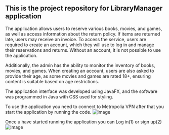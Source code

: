 ## This is the project repository for LibraryManager application

The application allows users to reserve various books, movies, and games, as well as access information about the return policy. If items are returned late, users may receive an invoice. To access the service, users are required to create an account, which they will use to log in and manage their reservations and returns. Without an account, it is not possible to use the application.

Additionally, the admin has the ability to monitor the inventory of books, movies, and games. When creating an account, users are also asked to provide their age, as some movies and games are rated 18+, ensuring content is suitable based on age restrictions.

The application interface was developed using JavaFX, and the software was programmed in Java with CSS used for styling.

To use the application you need to connect to Metropolia VPN after that you start the application by running the code.
![image](https://github.com/user-attachments/assets/75b10d97-d417-437d-9996-896253005b3a)

Once u have started running the application you can Log in(1) or sign up(2)![image](https://github.com/user-attachments/assets/d49af173-c04d-4181-a688-0f899242afda)











